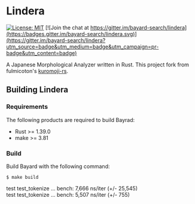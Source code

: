 # Lindera

[![License: MIT](https://img.shields.io/badge/License-MIT-yellow.svg)](https://opensource.org/licenses/MIT) [![Join the chat at https://gitter.im/bayard-search/lindera](https://badges.gitter.im/bayard-search/lindera.svg)](https://gitter.im/bayard-search/lindera?utm_source=badge&utm_medium=badge&utm_campaign=pr-badge&utm_content=badge)

A Japanese Morphological Analyzer written in Rust. This project fork from fulmicoton's [kuromoji-rs](https://github.com/fulmicoton/kuromoji-rs).


## Building Lindera

### Requirements

The following products are required to build Bayrad:

- Rust >= 1.39.0
- make >= 3.81

### Build

Build Bayard with the following command:

```text
$ make build
```

test test_tokenize ... bench:       7,666 ns/iter (+/- 25,545)  
test test_tokenize ... bench:       5,507 ns/iter (+/- 755)
